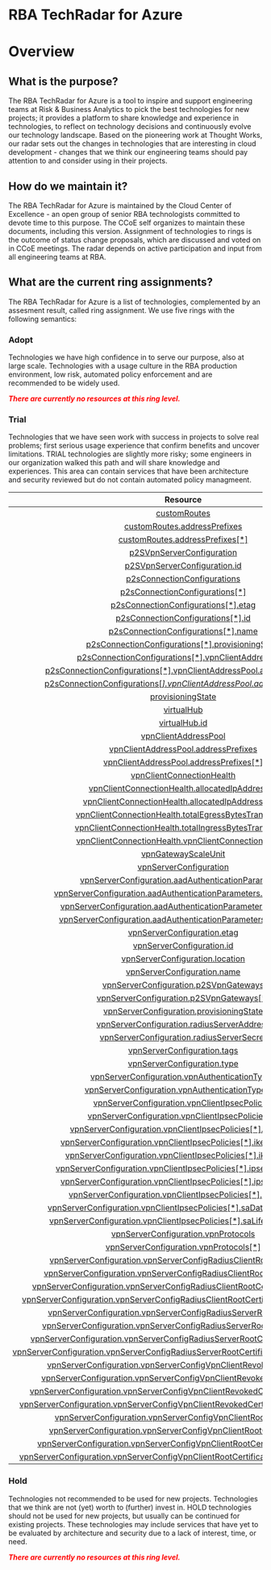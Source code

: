 
RBA TechRadar for Azure
=======================

# Overview

## What is the purpose?


The RBA TechRadar for Azure is a tool to inspire and support engineering teams at Risk & Business Analytics to pick the best technologies for new projects; it provides a platform to share knowledge and experience in technologies, to reflect on technology decisions and continuously evolve our technology landscape.  Based on the pioneering work at Thought Works, our radar sets out the changes in technologies that are interesting in cloud development - changes that we think our engineering teams should pay attention to and consider using in their projects.
## How do we maintain it?


The RBA TechRadar for Azure is maintained by the Cloud Center of Excellence - an open group of senior RBA technologists committed to devote time to this purpose.  The CCoE self organizes to maintain these documents, including this version.  Assignment of technologies to rings is the outcome of status change proposals, which are discussed and voted on in CCoE meetings.  The radar depends on active participation and input from all engineering teams at RBA.
## What are the current ring assignments?


The RBA TechRadar for Azure is a list of technologies, complemented by an assesment result, called ring assignment.  We use five rings with the following semantics:
### Adopt


Technologies we have high confidence in to serve our purpose, also at large scale.  Technologies with a usage culture in the RBA production environment, low risk, automated policy enforcement and are recommended to be widely used.  
  
***<font color="red"> There are currently no resources at this ring level. </font>***
### Trial


Technologies that we have seen work with success in projects to solve real problems;  first serious usage experience that confirm benefits and uncover limitations.  TRIAL technologies are slightly more risky; some engineers in our organization walked this path and will share knowledge and experiences.  This area can contain services that have been architecture and security reviewed but do not contain automated policy managmeent.  

|Resource|Description|Path|Status|
| :---: | :---: | :---: | :---: |
|[customRoutes](https://github.com/openrba/python-azure-techradar/Microsoft.Network/p2sVpnGateways/customRoutes/README.md)|UNKNOWN|Microsoft.Network/p2sVpnGateways/customRoutes|TRIAL|
|[customRoutes.addressPrefixes](https://github.com/openrba/python-azure-techradar/Microsoft.Network/p2sVpnGateways/customRoutes.addressPrefixes/README.md)|UNKNOWN|Microsoft.Network/p2sVpnGateways/customRoutes.addressPrefixes|TRIAL|
|[customRoutes.addressPrefixes[*]](https://github.com/openrba/python-azure-techradar/Microsoft.Network/p2sVpnGateways/customRoutes.addressPrefixes[*]/README.md)|UNKNOWN|Microsoft.Network/p2sVpnGateways/customRoutes.addressPrefixes[*]|TRIAL|
|[p2SVpnServerConfiguration](https://github.com/openrba/python-azure-techradar/Microsoft.Network/p2sVpnGateways/p2SVpnServerConfiguration/README.md)|UNKNOWN|Microsoft.Network/p2sVpnGateways/p2SVpnServerConfiguration|TRIAL|
|[p2SVpnServerConfiguration.id](https://github.com/openrba/python-azure-techradar/Microsoft.Network/p2sVpnGateways/p2SVpnServerConfiguration.id/README.md)|UNKNOWN|Microsoft.Network/p2sVpnGateways/p2SVpnServerConfiguration.id|TRIAL|
|[p2sConnectionConfigurations](https://github.com/openrba/python-azure-techradar/Microsoft.Network/p2sVpnGateways/p2sConnectionConfigurations/README.md)|UNKNOWN|Microsoft.Network/p2sVpnGateways/p2sConnectionConfigurations|TRIAL|
|[p2sConnectionConfigurations[*]](https://github.com/openrba/python-azure-techradar/Microsoft.Network/p2sVpnGateways/p2sConnectionConfigurations[*]/README.md)|UNKNOWN|Microsoft.Network/p2sVpnGateways/p2sConnectionConfigurations[*]|TRIAL|
|[p2sConnectionConfigurations[*].etag](https://github.com/openrba/python-azure-techradar/Microsoft.Network/p2sVpnGateways/p2sConnectionConfigurations[*].etag/README.md)|UNKNOWN|Microsoft.Network/p2sVpnGateways/p2sConnectionConfigurations[*].etag|TRIAL|
|[p2sConnectionConfigurations[*].id](https://github.com/openrba/python-azure-techradar/Microsoft.Network/p2sVpnGateways/p2sConnectionConfigurations[*].id/README.md)|UNKNOWN|Microsoft.Network/p2sVpnGateways/p2sConnectionConfigurations[*].id|TRIAL|
|[p2sConnectionConfigurations[*].name](https://github.com/openrba/python-azure-techradar/Microsoft.Network/p2sVpnGateways/p2sConnectionConfigurations[*].name/README.md)|UNKNOWN|Microsoft.Network/p2sVpnGateways/p2sConnectionConfigurations[*].name|TRIAL|
|[p2sConnectionConfigurations[*].provisioningState](https://github.com/openrba/python-azure-techradar/Microsoft.Network/p2sVpnGateways/p2sConnectionConfigurations[*].provisioningState/README.md)|UNKNOWN|Microsoft.Network/p2sVpnGateways/p2sConnectionConfigurations[*].provisioningState|TRIAL|
|[p2sConnectionConfigurations[*].vpnClientAddressPool](https://github.com/openrba/python-azure-techradar/Microsoft.Network/p2sVpnGateways/p2sConnectionConfigurations[*].vpnClientAddressPool/README.md)|UNKNOWN|Microsoft.Network/p2sVpnGateways/p2sConnectionConfigurations[*].vpnClientAddressPool|TRIAL|
|[p2sConnectionConfigurations[*].vpnClientAddressPool.addressPrefixes](https://github.com/openrba/python-azure-techradar/Microsoft.Network/p2sVpnGateways/p2sConnectionConfigurations[*].vpnClientAddressPool.addressPrefixes/README.md)|UNKNOWN|Microsoft.Network/p2sVpnGateways/p2sConnectionConfigurations[*].vpnClientAddressPool.addressPrefixes|TRIAL|
|[p2sConnectionConfigurations[*].vpnClientAddressPool.addressPrefixes[*]](https://github.com/openrba/python-azure-techradar/Microsoft.Network/p2sVpnGateways/p2sConnectionConfigurations[*].vpnClientAddressPool.addressPrefixes[*]/README.md)|UNKNOWN|Microsoft.Network/p2sVpnGateways/p2sConnectionConfigurations[*].vpnClientAddressPool.addressPrefixes[*]|TRIAL|
|[provisioningState](https://github.com/openrba/python-azure-techradar/Microsoft.Network/p2sVpnGateways/provisioningState/README.md)|UNKNOWN|Microsoft.Network/p2sVpnGateways/provisioningState|TRIAL|
|[virtualHub](https://github.com/openrba/python-azure-techradar/Microsoft.Network/p2sVpnGateways/virtualHub/README.md)|UNKNOWN|Microsoft.Network/p2sVpnGateways/virtualHub|TRIAL|
|[virtualHub.id](https://github.com/openrba/python-azure-techradar/Microsoft.Network/p2sVpnGateways/virtualHub.id/README.md)|UNKNOWN|Microsoft.Network/p2sVpnGateways/virtualHub.id|TRIAL|
|[vpnClientAddressPool](https://github.com/openrba/python-azure-techradar/Microsoft.Network/p2sVpnGateways/vpnClientAddressPool/README.md)|UNKNOWN|Microsoft.Network/p2sVpnGateways/vpnClientAddressPool|TRIAL|
|[vpnClientAddressPool.addressPrefixes](https://github.com/openrba/python-azure-techradar/Microsoft.Network/p2sVpnGateways/vpnClientAddressPool.addressPrefixes/README.md)|UNKNOWN|Microsoft.Network/p2sVpnGateways/vpnClientAddressPool.addressPrefixes|TRIAL|
|[vpnClientAddressPool.addressPrefixes[*]](https://github.com/openrba/python-azure-techradar/Microsoft.Network/p2sVpnGateways/vpnClientAddressPool.addressPrefixes[*]/README.md)|UNKNOWN|Microsoft.Network/p2sVpnGateways/vpnClientAddressPool.addressPrefixes[*]|TRIAL|
|[vpnClientConnectionHealth](https://github.com/openrba/python-azure-techradar/Microsoft.Network/p2sVpnGateways/vpnClientConnectionHealth/README.md)|UNKNOWN|Microsoft.Network/p2sVpnGateways/vpnClientConnectionHealth|TRIAL|
|[vpnClientConnectionHealth.allocatedIpAddresses](https://github.com/openrba/python-azure-techradar/Microsoft.Network/p2sVpnGateways/vpnClientConnectionHealth.allocatedIpAddresses/README.md)|UNKNOWN|Microsoft.Network/p2sVpnGateways/vpnClientConnectionHealth.allocatedIpAddresses|TRIAL|
|[vpnClientConnectionHealth.allocatedIpAddresses[*]](https://github.com/openrba/python-azure-techradar/Microsoft.Network/p2sVpnGateways/vpnClientConnectionHealth.allocatedIpAddresses[*]/README.md)|UNKNOWN|Microsoft.Network/p2sVpnGateways/vpnClientConnectionHealth.allocatedIpAddresses[*]|TRIAL|
|[vpnClientConnectionHealth.totalEgressBytesTransferred](https://github.com/openrba/python-azure-techradar/Microsoft.Network/p2sVpnGateways/vpnClientConnectionHealth.totalEgressBytesTransferred/README.md)|UNKNOWN|Microsoft.Network/p2sVpnGateways/vpnClientConnectionHealth.totalEgressBytesTransferred|TRIAL|
|[vpnClientConnectionHealth.totalIngressBytesTransferred](https://github.com/openrba/python-azure-techradar/Microsoft.Network/p2sVpnGateways/vpnClientConnectionHealth.totalIngressBytesTransferred/README.md)|UNKNOWN|Microsoft.Network/p2sVpnGateways/vpnClientConnectionHealth.totalIngressBytesTransferred|TRIAL|
|[vpnClientConnectionHealth.vpnClientConnectionsCount](https://github.com/openrba/python-azure-techradar/Microsoft.Network/p2sVpnGateways/vpnClientConnectionHealth.vpnClientConnectionsCount/README.md)|UNKNOWN|Microsoft.Network/p2sVpnGateways/vpnClientConnectionHealth.vpnClientConnectionsCount|TRIAL|
|[vpnGatewayScaleUnit](https://github.com/openrba/python-azure-techradar/Microsoft.Network/p2sVpnGateways/vpnGatewayScaleUnit/README.md)|UNKNOWN|Microsoft.Network/p2sVpnGateways/vpnGatewayScaleUnit|TRIAL|
|[vpnServerConfiguration](https://github.com/openrba/python-azure-techradar/Microsoft.Network/p2sVpnGateways/vpnServerConfiguration/README.md)|UNKNOWN|Microsoft.Network/p2sVpnGateways/vpnServerConfiguration|TRIAL|
|[vpnServerConfiguration.aadAuthenticationParameters](https://github.com/openrba/python-azure-techradar/Microsoft.Network/p2sVpnGateways/vpnServerConfiguration.aadAuthenticationParameters/README.md)|UNKNOWN|Microsoft.Network/p2sVpnGateways/vpnServerConfiguration.aadAuthenticationParameters|TRIAL|
|[vpnServerConfiguration.aadAuthenticationParameters.aadAudience](https://github.com/openrba/python-azure-techradar/Microsoft.Network/p2sVpnGateways/vpnServerConfiguration.aadAuthenticationParameters.aadAudience/README.md)|UNKNOWN|Microsoft.Network/p2sVpnGateways/vpnServerConfiguration.aadAuthenticationParameters.aadAudience|TRIAL|
|[vpnServerConfiguration.aadAuthenticationParameters.aadIssuer](https://github.com/openrba/python-azure-techradar/Microsoft.Network/p2sVpnGateways/vpnServerConfiguration.aadAuthenticationParameters.aadIssuer/README.md)|UNKNOWN|Microsoft.Network/p2sVpnGateways/vpnServerConfiguration.aadAuthenticationParameters.aadIssuer|TRIAL|
|[vpnServerConfiguration.aadAuthenticationParameters.aadTenant](https://github.com/openrba/python-azure-techradar/Microsoft.Network/p2sVpnGateways/vpnServerConfiguration.aadAuthenticationParameters.aadTenant/README.md)|UNKNOWN|Microsoft.Network/p2sVpnGateways/vpnServerConfiguration.aadAuthenticationParameters.aadTenant|TRIAL|
|[vpnServerConfiguration.etag](https://github.com/openrba/python-azure-techradar/Microsoft.Network/p2sVpnGateways/vpnServerConfiguration.etag/README.md)|UNKNOWN|Microsoft.Network/p2sVpnGateways/vpnServerConfiguration.etag|TRIAL|
|[vpnServerConfiguration.id](https://github.com/openrba/python-azure-techradar/Microsoft.Network/p2sVpnGateways/vpnServerConfiguration.id/README.md)|UNKNOWN|Microsoft.Network/p2sVpnGateways/vpnServerConfiguration.id|TRIAL|
|[vpnServerConfiguration.location](https://github.com/openrba/python-azure-techradar/Microsoft.Network/p2sVpnGateways/vpnServerConfiguration.location/README.md)|UNKNOWN|Microsoft.Network/p2sVpnGateways/vpnServerConfiguration.location|TRIAL|
|[vpnServerConfiguration.name](https://github.com/openrba/python-azure-techradar/Microsoft.Network/p2sVpnGateways/vpnServerConfiguration.name/README.md)|UNKNOWN|Microsoft.Network/p2sVpnGateways/vpnServerConfiguration.name|TRIAL|
|[vpnServerConfiguration.p2SVpnGateways](https://github.com/openrba/python-azure-techradar/Microsoft.Network/p2sVpnGateways/vpnServerConfiguration.p2SVpnGateways/README.md)|UNKNOWN|Microsoft.Network/p2sVpnGateways/vpnServerConfiguration.p2SVpnGateways|TRIAL|
|[vpnServerConfiguration.p2SVpnGateways[*]](https://github.com/openrba/python-azure-techradar/Microsoft.Network/p2sVpnGateways/vpnServerConfiguration.p2SVpnGateways[*]/README.md)|UNKNOWN|Microsoft.Network/p2sVpnGateways/vpnServerConfiguration.p2SVpnGateways[*]|TRIAL|
|[vpnServerConfiguration.provisioningState](https://github.com/openrba/python-azure-techradar/Microsoft.Network/p2sVpnGateways/vpnServerConfiguration.provisioningState/README.md)|UNKNOWN|Microsoft.Network/p2sVpnGateways/vpnServerConfiguration.provisioningState|TRIAL|
|[vpnServerConfiguration.radiusServerAddress](https://github.com/openrba/python-azure-techradar/Microsoft.Network/p2sVpnGateways/vpnServerConfiguration.radiusServerAddress/README.md)|UNKNOWN|Microsoft.Network/p2sVpnGateways/vpnServerConfiguration.radiusServerAddress|TRIAL|
|[vpnServerConfiguration.radiusServerSecret](https://github.com/openrba/python-azure-techradar/Microsoft.Network/p2sVpnGateways/vpnServerConfiguration.radiusServerSecret/README.md)|UNKNOWN|Microsoft.Network/p2sVpnGateways/vpnServerConfiguration.radiusServerSecret|TRIAL|
|[vpnServerConfiguration.tags](https://github.com/openrba/python-azure-techradar/Microsoft.Network/p2sVpnGateways/vpnServerConfiguration.tags/README.md)|UNKNOWN|Microsoft.Network/p2sVpnGateways/vpnServerConfiguration.tags|TRIAL|
|[vpnServerConfiguration.type](https://github.com/openrba/python-azure-techradar/Microsoft.Network/p2sVpnGateways/vpnServerConfiguration.type/README.md)|UNKNOWN|Microsoft.Network/p2sVpnGateways/vpnServerConfiguration.type|TRIAL|
|[vpnServerConfiguration.vpnAuthenticationTypes](https://github.com/openrba/python-azure-techradar/Microsoft.Network/p2sVpnGateways/vpnServerConfiguration.vpnAuthenticationTypes/README.md)|UNKNOWN|Microsoft.Network/p2sVpnGateways/vpnServerConfiguration.vpnAuthenticationTypes|TRIAL|
|[vpnServerConfiguration.vpnAuthenticationTypes[*]](https://github.com/openrba/python-azure-techradar/Microsoft.Network/p2sVpnGateways/vpnServerConfiguration.vpnAuthenticationTypes[*]/README.md)|UNKNOWN|Microsoft.Network/p2sVpnGateways/vpnServerConfiguration.vpnAuthenticationTypes[*]|TRIAL|
|[vpnServerConfiguration.vpnClientIpsecPolicies](https://github.com/openrba/python-azure-techradar/Microsoft.Network/p2sVpnGateways/vpnServerConfiguration.vpnClientIpsecPolicies/README.md)|UNKNOWN|Microsoft.Network/p2sVpnGateways/vpnServerConfiguration.vpnClientIpsecPolicies|TRIAL|
|[vpnServerConfiguration.vpnClientIpsecPolicies[*]](https://github.com/openrba/python-azure-techradar/Microsoft.Network/p2sVpnGateways/vpnServerConfiguration.vpnClientIpsecPolicies[*]/README.md)|UNKNOWN|Microsoft.Network/p2sVpnGateways/vpnServerConfiguration.vpnClientIpsecPolicies[*]|TRIAL|
|[vpnServerConfiguration.vpnClientIpsecPolicies[*].dhGroup](https://github.com/openrba/python-azure-techradar/Microsoft.Network/p2sVpnGateways/vpnServerConfiguration.vpnClientIpsecPolicies[*].dhGroup/README.md)|UNKNOWN|Microsoft.Network/p2sVpnGateways/vpnServerConfiguration.vpnClientIpsecPolicies[*].dhGroup|TRIAL|
|[vpnServerConfiguration.vpnClientIpsecPolicies[*].ikeEncryption](https://github.com/openrba/python-azure-techradar/Microsoft.Network/p2sVpnGateways/vpnServerConfiguration.vpnClientIpsecPolicies[*].ikeEncryption/README.md)|UNKNOWN|Microsoft.Network/p2sVpnGateways/vpnServerConfiguration.vpnClientIpsecPolicies[*].ikeEncryption|TRIAL|
|[vpnServerConfiguration.vpnClientIpsecPolicies[*].ikeIntegrity](https://github.com/openrba/python-azure-techradar/Microsoft.Network/p2sVpnGateways/vpnServerConfiguration.vpnClientIpsecPolicies[*].ikeIntegrity/README.md)|UNKNOWN|Microsoft.Network/p2sVpnGateways/vpnServerConfiguration.vpnClientIpsecPolicies[*].ikeIntegrity|TRIAL|
|[vpnServerConfiguration.vpnClientIpsecPolicies[*].ipsecEncryption](https://github.com/openrba/python-azure-techradar/Microsoft.Network/p2sVpnGateways/vpnServerConfiguration.vpnClientIpsecPolicies[*].ipsecEncryption/README.md)|UNKNOWN|Microsoft.Network/p2sVpnGateways/vpnServerConfiguration.vpnClientIpsecPolicies[*].ipsecEncryption|TRIAL|
|[vpnServerConfiguration.vpnClientIpsecPolicies[*].ipsecIntegrity](https://github.com/openrba/python-azure-techradar/Microsoft.Network/p2sVpnGateways/vpnServerConfiguration.vpnClientIpsecPolicies[*].ipsecIntegrity/README.md)|UNKNOWN|Microsoft.Network/p2sVpnGateways/vpnServerConfiguration.vpnClientIpsecPolicies[*].ipsecIntegrity|TRIAL|
|[vpnServerConfiguration.vpnClientIpsecPolicies[*].pfsGroup](https://github.com/openrba/python-azure-techradar/Microsoft.Network/p2sVpnGateways/vpnServerConfiguration.vpnClientIpsecPolicies[*].pfsGroup/README.md)|UNKNOWN|Microsoft.Network/p2sVpnGateways/vpnServerConfiguration.vpnClientIpsecPolicies[*].pfsGroup|TRIAL|
|[vpnServerConfiguration.vpnClientIpsecPolicies[*].saDataSizeKilobytes](https://github.com/openrba/python-azure-techradar/Microsoft.Network/p2sVpnGateways/vpnServerConfiguration.vpnClientIpsecPolicies[*].saDataSizeKilobytes/README.md)|UNKNOWN|Microsoft.Network/p2sVpnGateways/vpnServerConfiguration.vpnClientIpsecPolicies[*].saDataSizeKilobytes|TRIAL|
|[vpnServerConfiguration.vpnClientIpsecPolicies[*].saLifeTimeSeconds](https://github.com/openrba/python-azure-techradar/Microsoft.Network/p2sVpnGateways/vpnServerConfiguration.vpnClientIpsecPolicies[*].saLifeTimeSeconds/README.md)|UNKNOWN|Microsoft.Network/p2sVpnGateways/vpnServerConfiguration.vpnClientIpsecPolicies[*].saLifeTimeSeconds|TRIAL|
|[vpnServerConfiguration.vpnProtocols](https://github.com/openrba/python-azure-techradar/Microsoft.Network/p2sVpnGateways/vpnServerConfiguration.vpnProtocols/README.md)|UNKNOWN|Microsoft.Network/p2sVpnGateways/vpnServerConfiguration.vpnProtocols|TRIAL|
|[vpnServerConfiguration.vpnProtocols[*]](https://github.com/openrba/python-azure-techradar/Microsoft.Network/p2sVpnGateways/vpnServerConfiguration.vpnProtocols[*]/README.md)|UNKNOWN|Microsoft.Network/p2sVpnGateways/vpnServerConfiguration.vpnProtocols[*]|TRIAL|
|[vpnServerConfiguration.vpnServerConfigRadiusClientRootCertificates](https://github.com/openrba/python-azure-techradar/Microsoft.Network/p2sVpnGateways/vpnServerConfiguration.vpnServerConfigRadiusClientRootCertificates/README.md)|UNKNOWN|Microsoft.Network/p2sVpnGateways/vpnServerConfiguration.vpnServerConfigRadiusClientRootCertificates|TRIAL|
|[vpnServerConfiguration.vpnServerConfigRadiusClientRootCertificates[*]](https://github.com/openrba/python-azure-techradar/Microsoft.Network/p2sVpnGateways/vpnServerConfiguration.vpnServerConfigRadiusClientRootCertificates[*]/README.md)|UNKNOWN|Microsoft.Network/p2sVpnGateways/vpnServerConfiguration.vpnServerConfigRadiusClientRootCertificates[*]|TRIAL|
|[vpnServerConfiguration.vpnServerConfigRadiusClientRootCertificates[*].name](https://github.com/openrba/python-azure-techradar/Microsoft.Network/p2sVpnGateways/vpnServerConfiguration.vpnServerConfigRadiusClientRootCertificates[*].name/README.md)|UNKNOWN|Microsoft.Network/p2sVpnGateways/vpnServerConfiguration.vpnServerConfigRadiusClientRootCertificates[*].name|TRIAL|
|[vpnServerConfiguration.vpnServerConfigRadiusClientRootCertificates[*].thumbprint](https://github.com/openrba/python-azure-techradar/Microsoft.Network/p2sVpnGateways/vpnServerConfiguration.vpnServerConfigRadiusClientRootCertificates[*].thumbprint/README.md)|UNKNOWN|Microsoft.Network/p2sVpnGateways/vpnServerConfiguration.vpnServerConfigRadiusClientRootCertificates[*].thumbprint|TRIAL|
|[vpnServerConfiguration.vpnServerConfigRadiusServerRootCertificates](https://github.com/openrba/python-azure-techradar/Microsoft.Network/p2sVpnGateways/vpnServerConfiguration.vpnServerConfigRadiusServerRootCertificates/README.md)|UNKNOWN|Microsoft.Network/p2sVpnGateways/vpnServerConfiguration.vpnServerConfigRadiusServerRootCertificates|TRIAL|
|[vpnServerConfiguration.vpnServerConfigRadiusServerRootCertificates[*]](https://github.com/openrba/python-azure-techradar/Microsoft.Network/p2sVpnGateways/vpnServerConfiguration.vpnServerConfigRadiusServerRootCertificates[*]/README.md)|UNKNOWN|Microsoft.Network/p2sVpnGateways/vpnServerConfiguration.vpnServerConfigRadiusServerRootCertificates[*]|TRIAL|
|[vpnServerConfiguration.vpnServerConfigRadiusServerRootCertificates[*].name](https://github.com/openrba/python-azure-techradar/Microsoft.Network/p2sVpnGateways/vpnServerConfiguration.vpnServerConfigRadiusServerRootCertificates[*].name/README.md)|UNKNOWN|Microsoft.Network/p2sVpnGateways/vpnServerConfiguration.vpnServerConfigRadiusServerRootCertificates[*].name|TRIAL|
|[vpnServerConfiguration.vpnServerConfigRadiusServerRootCertificates[*].publicCertData](https://github.com/openrba/python-azure-techradar/Microsoft.Network/p2sVpnGateways/vpnServerConfiguration.vpnServerConfigRadiusServerRootCertificates[*].publicCertData/README.md)|UNKNOWN|Microsoft.Network/p2sVpnGateways/vpnServerConfiguration.vpnServerConfigRadiusServerRootCertificates[*].publicCertData|TRIAL|
|[vpnServerConfiguration.vpnServerConfigVpnClientRevokedCertificates](https://github.com/openrba/python-azure-techradar/Microsoft.Network/p2sVpnGateways/vpnServerConfiguration.vpnServerConfigVpnClientRevokedCertificates/README.md)|UNKNOWN|Microsoft.Network/p2sVpnGateways/vpnServerConfiguration.vpnServerConfigVpnClientRevokedCertificates|TRIAL|
|[vpnServerConfiguration.vpnServerConfigVpnClientRevokedCertificates[*]](https://github.com/openrba/python-azure-techradar/Microsoft.Network/p2sVpnGateways/vpnServerConfiguration.vpnServerConfigVpnClientRevokedCertificates[*]/README.md)|UNKNOWN|Microsoft.Network/p2sVpnGateways/vpnServerConfiguration.vpnServerConfigVpnClientRevokedCertificates[*]|TRIAL|
|[vpnServerConfiguration.vpnServerConfigVpnClientRevokedCertificates[*].name](https://github.com/openrba/python-azure-techradar/Microsoft.Network/p2sVpnGateways/vpnServerConfiguration.vpnServerConfigVpnClientRevokedCertificates[*].name/README.md)|UNKNOWN|Microsoft.Network/p2sVpnGateways/vpnServerConfiguration.vpnServerConfigVpnClientRevokedCertificates[*].name|TRIAL|
|[vpnServerConfiguration.vpnServerConfigVpnClientRevokedCertificates[*].thumbprint](https://github.com/openrba/python-azure-techradar/Microsoft.Network/p2sVpnGateways/vpnServerConfiguration.vpnServerConfigVpnClientRevokedCertificates[*].thumbprint/README.md)|UNKNOWN|Microsoft.Network/p2sVpnGateways/vpnServerConfiguration.vpnServerConfigVpnClientRevokedCertificates[*].thumbprint|TRIAL|
|[vpnServerConfiguration.vpnServerConfigVpnClientRootCertificates](https://github.com/openrba/python-azure-techradar/Microsoft.Network/p2sVpnGateways/vpnServerConfiguration.vpnServerConfigVpnClientRootCertificates/README.md)|UNKNOWN|Microsoft.Network/p2sVpnGateways/vpnServerConfiguration.vpnServerConfigVpnClientRootCertificates|TRIAL|
|[vpnServerConfiguration.vpnServerConfigVpnClientRootCertificates[*]](https://github.com/openrba/python-azure-techradar/Microsoft.Network/p2sVpnGateways/vpnServerConfiguration.vpnServerConfigVpnClientRootCertificates[*]/README.md)|UNKNOWN|Microsoft.Network/p2sVpnGateways/vpnServerConfiguration.vpnServerConfigVpnClientRootCertificates[*]|TRIAL|
|[vpnServerConfiguration.vpnServerConfigVpnClientRootCertificates[*].name](https://github.com/openrba/python-azure-techradar/Microsoft.Network/p2sVpnGateways/vpnServerConfiguration.vpnServerConfigVpnClientRootCertificates[*].name/README.md)|UNKNOWN|Microsoft.Network/p2sVpnGateways/vpnServerConfiguration.vpnServerConfigVpnClientRootCertificates[*].name|TRIAL|
|[vpnServerConfiguration.vpnServerConfigVpnClientRootCertificates[*].publicCertData](https://github.com/openrba/python-azure-techradar/Microsoft.Network/p2sVpnGateways/vpnServerConfiguration.vpnServerConfigVpnClientRootCertificates[*].publicCertData/README.md)|UNKNOWN|Microsoft.Network/p2sVpnGateways/vpnServerConfiguration.vpnServerConfigVpnClientRootCertificates[*].publicCertData|TRIAL|

### Hold


Technologies not recommended to be used for new projects. Technologies that we think are not (yet) worth to (further) invest in.  HOLD technologies should not be used for new projects, but usually can be continued for existing projects.  These technologies may include services that have yet to be evaluated by architecture and security due to a lack of interest, time, or need.  
  
***<font color="red"> There are currently no resources at this ring level. </font>***
